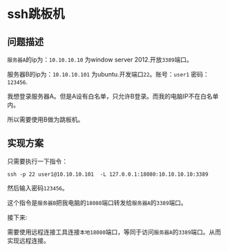 # ssh跳板机

## 问题描述

`服务器A`的ip为：`10.10.10.10` 为window server 2012.开放`3389`端口。

服务器B的ip为：`10.10.10.101` 为ubuntu.开发端口`22`。账号：`user1` 密码：`123456`.

我想登录服务器A。但是A设有白名单，只允许B登录。而我的电脑IP不在白名单内。

所以需要使用B做为跳板机。

## 实现方案

只需要执行一下指令：

`ssh -p 22 user1@10.10.10.101  -L 127.0.0.1:18080:10.10.10.10:3389`

然后输入密码`123456`。

这个指令是`服务器B`把我电脑的`18080`端口转发给`服务器A`的`3389`端口。

接下来:

需要使用远程连接工具连接`本地18080`端口，等同于访问`服务器A`的`3389`端口。从而实现远程连接。

